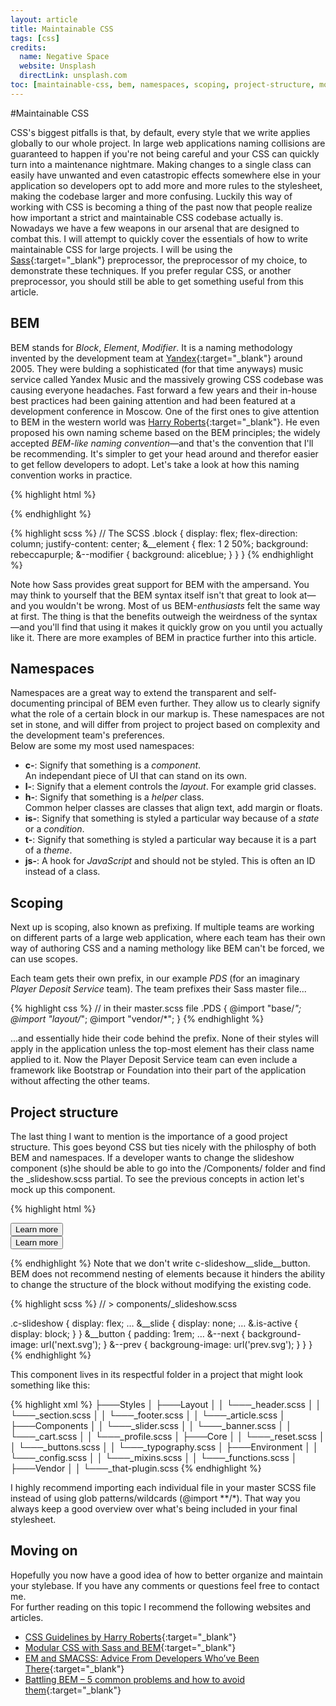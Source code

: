 ```yaml
---
layout: article
title: Maintainable CSS
tags: [css]
credits: 
  name: Negative Space
  website: Unsplash
  directLink: unsplash.com
toc: [maintainable-css, bem, namespaces, scoping, project-structure, moving-on]
---
```


#Maintainable CSS

CSS's biggest pitfalls is that, by default, every style that we write applies globally to our whole project. In large web applications naming collisions are guaranteed to happen if you're not being careful and your CSS can quickly turn into a maintenance nightmare. Making changes to a single class can easily have unwanted and even catastropic effects somewhere else in your application so developers opt to add more and more rules to the stylesheet, making the codebase larger and more confusing. Luckily this way of working with CSS is becoming a thing of the past now that people realize how important a strict and maintainable CSS codebase actually is. Nowadays we have a few weapons in our arsenal that are designed to combat this. I will attempt to quickly cover the essentials of how to write maintainable CSS for large projects. I will be using the [Sass](http://sass-lang.com){:target="_blank"} preprocessor, the preprocessor of my choice, to demonstrate these techniques. If you prefer regular CSS, or another preprocessor, you should still be able to get something useful from this article.

BEM
---

BEM stands for *Block*, *Element*, *Modifier*. It is a naming methodology invented by the development team at [Yandex](http://yandex.com){:target="_blank"} around 2005. They were bulding a sophisticated (for that time anyways) music service called Yandex Music and the massively growing CSS codebase was causing everyone headaches. Fast forward a few years and their in-house best practices had been gaining attention and had been featured at a development conference in Moscow. One of the first ones to give attention to BEM in the western world was [Harry Roberts](http://csswizardry.com){:target="_blank"}. He even proposed his own naming scheme based on the BEM principles; the widely accepted *BEM-like naming convention*—and that's the convention that I'll be recommending. It's simpler to get your head around and therefor easier to get fellow developers to adopt. Let's take a look at how this naming convention works in practice.

{% highlight html %}
<!-- The HTML -->
<div class="block">
  <div class="block__element"></div>
  <div class="block__element--modifer"></div>
</div>
{% endhighlight %}

{% highlight scss %}
// The SCSS
.block {
  display: flex;
  flex-direction: column;
  justify-content: center;
  &__element {
    flex: 1 2 50%;
    background: rebeccapurple;
    &--modifier {
      background: aliceblue;
    }
  }
}
{% endhighlight %}

Note how Sass provides great support for BEM with the ampersand. You may think to yourself that the BEM syntax itself isn't that great to look at—and you wouldn't be wrong. Most of us BEM-*enthusiasts* felt the same way at first. The thing is that the benefits outweigh the weirdness of the syntax—and you'll find that using it makes it quickly grow on you until you actually like it. There are more examples of BEM in practice further into this article.

Namespaces
---

Namespaces are a great way to extend the transparent and self-documenting principal of BEM even further. They allow us to clearly signify what the role of a certain block in our markup is. These namespaces are not set in stone, and will differ from project to project based on complexity and the development team's preferences. <br /> Below are some my most used namespaces:

* **c-**: Signify that something is a *component*. <br/> An independant piece of UI that can stand on its own.
* **l-**: Signify that a element controls the *layout*. For example grid classes.
* **h-**: Signify that something is a *helper* class. <br/> Common helper classes are classes that align text, add margin or floats.
* **is-**: Signify that something is styled a particular way because of a *state* or a *condition*.
* **t-**: Signify that something is styled a particular way because it is a part of a *theme*.
* **js-**: A hook for *JavaScript* and should not be styled. This is often an ID instead of a class.

Scoping
---
Next up is scoping, also known as prefixing. If multiple teams are working on different parts of a large web application, where each team has their own way of authoring CSS and a naming methology like BEM can't be forced, we can use scopes.

Each team gets their own prefix, in our example *PDS* (for an imaginary *Player Deposit Service* team). The team prefixes their Sass master file...

{% highlight css %}
// in their master.scss file
.PDS {
  @import "base/*";
  @import "layout/*";
  @import "vendor/*";
}
{% endhighlight %}

...and essentially hide their code behind the prefix. None of their styles will apply in the application unless the top-most element has their class name applied to it. Now the Player Deposit Service team can even include a framework like Bootstrap or Foundation into their part of the application without affecting the other teams.

Project structure
---

The last thing I want to mention is the importance of a good project structure. This goes beyond CSS but ties nicely with the philosphy of both BEM and namespaces. If a developer wants to change the slideshow component (s)he should be able to go into the /Components/ folder and find the _slideshow.scss partial. To see the previous concepts in action let's mock up this component.

{% highlight html %}
<div class="c-slideshow" id="js-slideshow">
  <div class="c-slideshow__slide">
    <button class="c-slideshow__button">Learn more</button>
  </div>
  <div class="c-slideshow__slide is-active">
    <button class="c-slideshow__button">Learn more</button>
  </div>
</div>

{% endhighlight  %}
Note that we don't write c-slideshow__slide__button.
BEM does not recommend nesting of elements because it hinders the ability to change the structure of the block without modifying the existing code.

{% highlight scss %}
// > components/_slideshow.scss

.c-slideshow {
  display: flex;
  …
  &__slide {
    display: none;
    …
    &.is-active {
      display: block;
    }
  }
  &__button {
    padding: 1rem;
    …
    &--next {
      background-image: url('next.svg');
    }
    &--prev {
      backgroung-image: url('prev.svg');
    }
  }
}
{% endhighlight %}

This component lives in its respectful folder in a project that might look something like this:

{% highlight xml %}
├───Styles
│   ├───Layout
│   │   └───_header.scss
│   │   └───_section.scss
│   │   └───_footer.scss
│   │   └───_article.scss
│   ├───Components
│   │   └───_slider.scss
│   │   └───_banner.scss
│   │   └───_cart.scss
│   │   └───_profile.scss
│   ├───Core
│   │   └───_reset.scss
│   │   └───_buttons.scss
│   │   └───_typography.scss
│   ├───Environment
│   │   └───_config.scss
│   │   └───_mixins.scss
│   │   └───_functions.scss
│   ├───Vendor
│   │   └───_that-plugin.scss
{% endhighlight %}

I highly recommend importing each individual file in your master SCSS file instead of using glob patterns/wildcards (@import **/*). That way you always keep a good overview over what's being included in your final stylesheet.

Moving on
---

Hopefully you now have a good idea of how to better organize and maintain your stylebase. If you have any comments or questions feel free to contact me. <br /> For further reading on this topic I recommend the following websites and articles.

- [CSS Guidelines by Harry Roberts](http://cssguidelin.es){:target="_blank"}
- [Modular CSS with Sass and BEM](http://www.mathayward.com/modular-css-with-sass-and-bem){:target="_blank"}
- [EM and SMACSS: Advice From Developers Who’ve Been There](http://www.sitepoint.com/bem-smacss-advice-from-developers){:target="_blank"}
- [Battling BEM – 5 common problems and how to avoid them](https://medium.com/fed-or-dead/battling-bem-5-common-problems-and-how-to-avoid-them-5bbd23dee319){:target="_blank"}